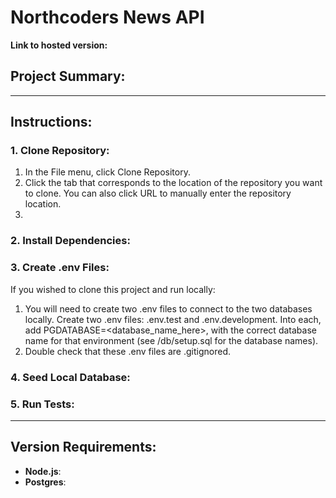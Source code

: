 # Northcoders News API

**Link to hosted version:**
## Project Summary:
---
## Instructions:
### 1. Clone Repository:
1. In the File menu, click Clone Repository.
2. Click the tab that corresponds to the location of the repository you want to clone. You can also click URL to manually enter the repository location.
3.
### 2. Install Dependencies:

### 3. Create .env Files:
If you wished to clone this project and run locally:

1. You will need to create two .env files to connect to the two databases locally. Create two .env files: .env.test and .env.development. Into each, add PGDATABASE=<database_name_here>, with the correct database name for that environment (see /db/setup.sql for the database names). 
2. Double check that these .env files are .gitignored.
### 4. Seed Local Database:
### 5. Run Tests:
---
## Version Requirements:
* **Node.js**:
* **Postgres**:
